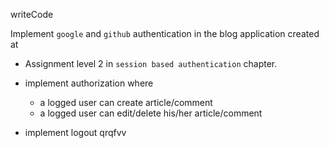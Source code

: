 writeCode

Implement `google` and `github` authentication in the blog application created at

- Assignment level 2 in `session based authentication` chapter.

- implement authorization where

  - a logged user can create article/comment
  - a logged user can edit/delete his/her article/comment

- implement logout
qrqfvv